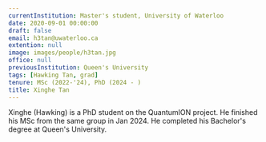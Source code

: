 ```yaml
---
currentInstitution: Master's student, University of Waterloo
date: 2020-09-01 00:00:00
draft: false
email: h3tan@uwaterloo.ca
extention: null
image: images/people/h3tan.jpg
office: null
previousInstitution: Queen's University
tags: [Hawking Tan, grad]
tenure: MSc (2022-'24), PhD (2024 - )
title: Xinghe Tan
---
```

Xinghe (Hawking) is a PhD student on the QuantumION project. He finished his MSc from the same group in Jan 2024. He completed his Bachelor's degree at Queen's University. 
